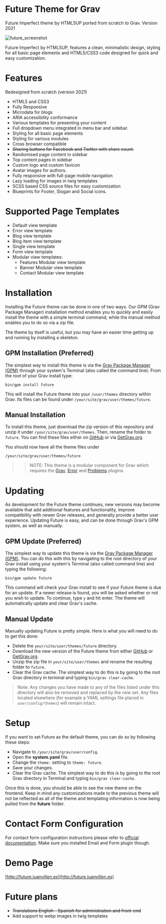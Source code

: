 # Future Theme for Grav

Future Imperfect theme by HTML5UP ported from scratch to Grav. Version 2021 

![future_screenshot](https://user-images.githubusercontent.com/60596353/139574049-72553855-d447-4405-a364-c39f6eb8665c.png)

Future Imperfect by HTML5UP, features a clean, minimalistic design, styling for all basic page elements and HTML5/CSS3 code designed for quick and easy customization.

# Features
Redesigned from scratch (version 2021)

* HTML5 and CSS3
* Fully Responsive
* Microdata for blogs
* ARIA accessibility conformance
* Various templates for presenting your content
* Full dropdown menu integrated in menu bar and sidebar.
* Styling for all basic page elements
* Styling for various modules
* Cross browser compatible
* ~~Sharing buttons for Facebook and Twitter with share count.~~
* Randomised page content in sidebar
* Top content pages in sidebar
* Custom logo and custom favicon
* Avatar images for authors.
* Fully responsive with full-page mobile navigation
* Lazy loading for images in twig templates
* SCSS based CSS source files for easy customization
* Blueprints for Footer, Slogan and Social icons.

# Supported Page Templates
- Default view template
- Error view template
- Blog view template
- Blog item view template
- Single view template
- Form view template
- Modular view templates:
    - Features Modular view template
    - Banner Modular view template
    - Contact Modular view template

# Installation

Installing the Future theme can be done in one of two ways. Our GPM (Grav Package Manager) installation method enables you to quickly and easily install the theme with a simple terminal command, while the manual method enables you to do so via a zip file.

The theme by itself is useful, but you may have an easier time getting up and running by installing a skeleton.

## GPM Installation (Preferred)

The simplest way to install this theme is via the [Grav Package Manager (GPM)](http://learn.getgrav.org/advanced/grav-gpm) through your system's Terminal (also called the command line).  From the root of your Grav install type:

    bin/gpm install future

This will install the Future theme into your `/user/themes` directory within Grav. Its files can be found under `/your/site/grav/user/themes/future`.

## Manual Installation

To install this theme, just download the zip version of this repository and unzip it under `/your/site/grav/user/themes`. Then, rename the folder to `future`. You can find these files either on [GitHub](https://github.com/absalomedia/grav-theme-future) or via [GetGrav.org](http://getgrav.org/downloads/themes).

You should now have all the theme files under

    /your/site/grav/user/themes/future

>> NOTE: This theme is a modular component for Grav which requires the [Grav](http://github.com/getgrav/grav), [Error](https://github.com/getgrav/gravplugin-error) and [Problems](https://github.com/getgrav/grav-plugin-problems) plugins.

# Updating

As development for the Future theme continues, new versions may become available that add additional features and functionality, improve compatibility with newer Grav releases, and generally provide a better user experience. Updating Future is easy, and can be done through Grav's GPM system, as well as manually.

## GPM Update (Preferred)

The simplest way to update this theme is via the [Grav Package Manager (GPM)](http://learn.getgrav.org/advanced/grav-gpm). You can do this with this by navigating to the root directory of your Grav install using your system's Terminal (also called command line) and typing the following:

    bin/gpm update future

This command will check your Grav install to see if your Future theme is due for an update. If a newer release is found, you will be asked whether or not you wish to update. To continue, type `y` and hit enter. The theme will automatically update and clear Grav's cache.

## Manual Update

Manually updating Future is pretty simple. Here is what you will need to do to get this done:

* Delete the `your/site/user/themes/future` directory.
* Download the new version of the Future theme from either [GitHub](https://github.com/absalomedia/grav-theme-future) or [GetGrav.org](http://getgrav.org/downloads/themes).
* Unzip the zip file in `your/site/user/themes` and rename the resulting folder to `future`.
* Clear the Grav cache. The simplest way to do this is by going to the root Grav directory in terminal and typing `bin/grav clear-cache`.

> Note: Any changes you have made to any of the files listed under this directory will also be removed and replaced by the new set. Any files located elsewhere (for example a YAML settings file placed in `user/config/themes`) will remain intact.

# Setup

If you want to set Future as the default theme, you can do so by following these steps:

* Navigate to `/your/site/grav/user/config`.
* Open the **system.yaml** file.
* Change the `theme:` setting to `theme: future`.
* Save your changes.
* Clear the Grav cache. The simplest way to do this is by going to the root Grav directory in Terminal and typing `bin/grav clear-cache`.

Once this is done, you should be able to see the new theme on the frontend. Keep in mind any customizations made to the previous theme will not be reflected as all of the theme and templating information is now being pulled from the **future** folder.

# Contact Form Configuration
For contact form configuration instructions please refer to [official documentation](http://learn.getgrav.org/forms/forms/example-form). Make sure you installed Email and Form plugin though.

# Demo Page

[http://future.juanvillen.es](http://future.juanvillen.es)
 
# Future plans

- ~~Translations English - Spanish for administration and front-end~~
- Add support to webp images in twig templates

